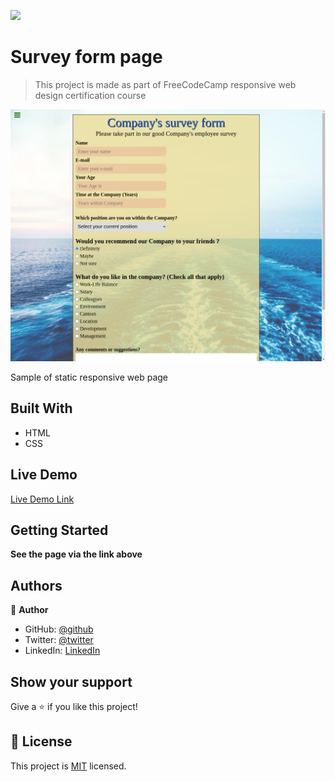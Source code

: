 ![](https://img.shields.io/badge/Microverse-blueviolet)

# Survey form page

> This project is made as part of FreeCodeCamp responsive web design certification course

![screenshot](./survey.png)

Sample of static responsive web page 

## Built With

- HTML
- CSS


## Live Demo

[Live Demo Link](https://igors78.github.io/igors78-survey-form/)


## Getting Started

**See the page via the link above**






## Authors

👤 **Author**

- GitHub: [@github](https://github.com/Igors78)
- Twitter: [@twitter](https://twitter.com/oleinikovs)
- LinkedIn: [LinkedIn](https://www.linkedin.com/in/igors-oleinikovs-17a10958/)



## Show your support

Give a ⭐️ if you like this project!



## 📝 License

This project is [MIT](./license.txt) licensed.
